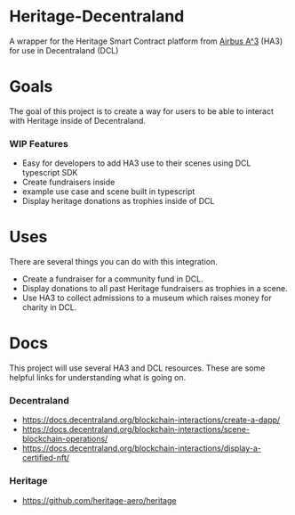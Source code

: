 # Heritage-Decentraland
A wrapper for the Heritage Smart Contract platform from [Airbus A^3](https://www.airbus-sv.com/) (HA3) for use in Decentraland (DCL)

# Goals
The goal of this project is to create a way for users to be able to interact with Heritage inside of Decentraland.

### WIP Features
- Easy for developers to add HA3 use to their scenes using DCL typescript SDK
- Create fundraisers inside 
- example use case and scene built in typescript
- Display heritage donations as trophies inside of DCL

# Uses
There are several things you can do with this integration.
- Create a fundraiser for a community fund in DCL.
- Display donations to all past Heritage fundraisers as trophies in a scene.
- Use HA3 to collect admissions to a museum which raises money for charity in DCL.

# Docs
This project will use several HA3 and DCL resources. These are some helpful links for understanding what is going on.
### Decentraland
- https://docs.decentraland.org/blockchain-interactions/create-a-dapp/
- https://docs.decentraland.org/blockchain-interactions/scene-blockchain-operations/
- https://docs.decentraland.org/blockchain-interactions/display-a-certified-nft/
### Heritage
- https://github.com/heritage-aero/heritage
